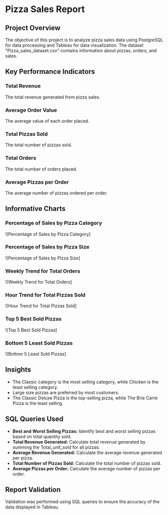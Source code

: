 # Pizza Sales Report

## Project Overview
The objective of this project is to analyze pizza sales data using PostgreSQL for data processing and Tableau for data visualization. The dataset "Pizza_sales_dataset.csv" contains information about pizzas, orders, and sales.

## Key Performance Indicators

### Total Revenue
The total revenue generated from pizza sales.

### Average Order Value
The average value of each order placed.

### Total Pizzas Sold
The total number of pizzas sold.

### Total Orders
The total number of orders placed.

### Average Pizzas per Order
The average number of pizzas ordered per order.

## Informative Charts

### Percentage of Sales by Pizza Category
![Percentage of Sales by Pizza Category]

### Percentage of Sales by Pizza Size
![Percentage of Sales by Pizza Size]

### Weekly Trend for Total Orders
![Weekly Trend for Total Orders]

### Hour Trend for Total Pizzas Sold
![Hour Trend for Total Pizzas Sold]

### Top 5 Best Sold Pizzas
![Top 5 Best Sold Pizzas]
### Bottom 5 Least Sold Pizzas
![Bottom 5 Least Sold Pizzas]
## Insights

- The Classic category is the most selling category, while Chicken is the least selling category.
- Large size pizzas are preferred by most customers.
- The Classic Deluxe Pizza is the top-selling pizza, while The Brie Carre Pizza is the least selling.

## SQL Queries Used

- **Best and Worst Selling Pizzas:** Identify best and worst selling pizzas based on total quantity sold.
- **Total Revenue Generated:** Calculate total revenue generated by summing the Total_unit_sold for all pizzas.
- **Average Revenue Generated:** Calculate the average revenue generated per pizza.
- **Total Number of Pizzas Sold:** Calculate the total number of pizzas sold.
- **Average Pizzas per Order:** Calculate the average number of pizzas per order.

## Report Validation
Validation was performed using SQL queries to ensure the accuracy of the data displayed in Tableau.

